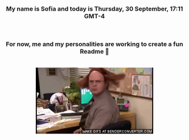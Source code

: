 


<div align="center">
<h3 >My name is Sofia and today is Thursday, 30 September, 17:11 GMT-4</h3><br>
<h3 >For now, me and my personalities are working to create a fun Readme 👋
</h3><br>
<img src='img/dwight.gif' alt='working...'/>
</div>
